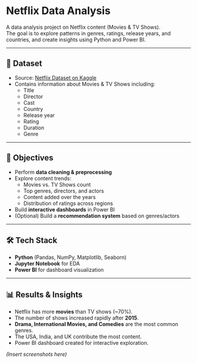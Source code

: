 # Netflix Data Analysis

A data analysis project on Netflix content (Movies & TV Shows).  
The goal is to explore patterns in genres, ratings, release years, and countries, and create insights using Python and Power BI.

---

## 📂 Dataset
- Source: [Netflix Dataset on Kaggle](https://www.kaggle.com/shivamb/netflix-shows)  
- Contains information about Movies & TV Shows including:
  - Title  
  - Director  
  - Cast  
  - Country  
  - Release year  
  - Rating  
  - Duration  
  - Genre  

---

## 🎯 Objectives
- Perform **data cleaning & preprocessing**  
- Explore content trends:
  - Movies vs. TV Shows count
  - Top genres, directors, and actors
  - Content added over the years
  - Distribution of ratings across regions
- Build **interactive dashboards** in Power BI  
- (Optional) Build a **recommendation system** based on genres/actors  

---

## 🛠️ Tech Stack
- **Python** (Pandas, NumPy, Matplotlib, Seaborn)  
- **Jupyter Notebook** for EDA  
- **Power BI** for dashboard visualization  

---

## 📊 Results & Insights
- Netflix has more **movies** than TV shows (~70%).  
- The number of shows increased rapidly after **2015**.  
- **Drama, International Movies, and Comedies** are the most common genres.  
- The USA, India, and UK contribute the most content.  
- Power BI dashboard created for interactive exploration.  

*(Insert screenshots here)*  
